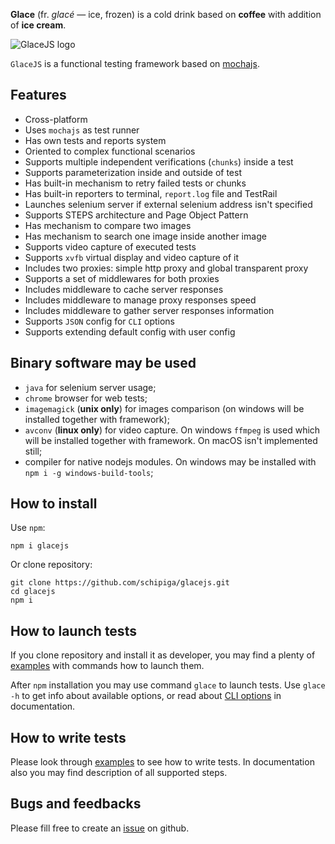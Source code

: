 **Glace** (fr. *glacé* — ice, frozen) is a cold drink based on **coffee** with addition of **ice cream**.

![GlaceJS logo](glace.png)

`GlaceJS` is a functional testing framework based on [mochajs](http://mochajs.org/).

## Features

- Cross-platform
- Uses `mochajs` as test runner
- Has own tests and reports system
- Oriented to complex functional scenarios
- Supports multiple independent verifications (`chunks`) inside a test
- Supports parameterization inside and outside of test
- Has built-in mechanism to retry failed tests or chunks
- Has built-in reporters to terminal, `report.log` file and TestRail
- Launches selenium server if external selenium address isn't specified
- Supports STEPS architecture and Page Object Pattern
- Has mechanism to compare two images
- Has mechanism to search one image inside another image
- Supports video capture of executed tests
- Supports `xvfb` virtual display and video capture of it
- Includes two proxies: simple http proxy and global transparent proxy
- Supports a set of middlewares for both proxies
- Includes middleware to cache server responses
- Includes middleware to manage proxy responses speed
- Includes middleware to gather server responses information
- Supports `JSON` config for `CLI` options
- Supports extending default config with user config

## Binary software may be used

- `java` for selenium server usage;
- `chrome` browser for web tests;
- `imagemagick` (**unix only**) for images comparison (on windows will be installed together with framework);
- `avconv` (**linux only**) for video capture. On windows `ffmpeg` is used which will be installed together with framework. On macOS isn't implemented still;
- compiler for native nodejs modules. On windows may be installed with `npm i -g windows-build-tools`;

## How to install

Use `npm`:

```
npm i glacejs
```

Or clone repository:

```
git clone https://github.com/schipiga/glacejs.git
cd glacejs
npm i
```

## How to launch tests

If you clone repository and install it as developer, you may find a plenty of [examples](https://github.com/schipiga/glacejs/tree/master/examples) with commands how to launch them.

After `npm` installation you may use command `glace` to launch tests. Use `glace -h` to get info about available options, or read about [CLI options](tutorial-console-args.html) in documentation.

## How to write tests

Please look through [examples](https://github.com/schipiga/glacejs/tree/master/examples) to see how to write tests. In documentation also you may find description of all supported steps.

## Bugs and feedbacks

Please fill free to create an [issue](https://github.com/schipiga/glacejs/issues) on github.
